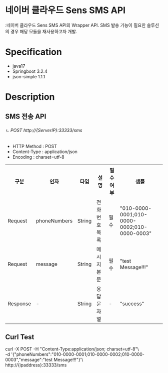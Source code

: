 # 네이버 클라우드 Sens SMS API
:네이버 클라우드 Sens SMS API의 Wrapper API. SMS 발송 기능이 필요한 솔루션의 경우 해당 모듈을 재사용하고자 개발.

# Specification
<ul>
  <li>java17</li>
  <li>Springboot 3.2.4</li>
  <li>json-simple 1.1.1</li>
</ul>

# Description
## SMS 전송 API
###### ㄴ POST http://{ServerIP}:33333/sms
<ul>
  <li>HTTP Method : POST</li>
  <li>Content-Type : application/json</li>
  <li>Encoding : charset=utf-8</li>
</ul>

<table>
  <th>구분</th>
  <th>인자</th>
  <th>타입</th>
  <th>설명</th>
  <th>필수여부</th>
  <th>샘플</th>
  <tr>
    <td>Request</td>
    <td>phoneNumbers</td>
    <td>String</td>
    <td>전화번호목록</td>
    <td>필수</td>
    <td>"010-0000-0001;010-0000-0002;010-0000-0003"</td>
  </tr>
  <tr>
    <td>Request</td>
    <td>message</td>
    <td>String</td>
    <td>메시지본문</td>
    <td>필수</td>
    <td>"test Message!!!"</td>
  </tr>
  <tr>
    <td>Response</td>
    <td>-</td>
    <td>String</td>
    <td>응답문자열</td>
    <td>-</td>
    <td>"success"</td>
  </tr>
</table>

## Curl Test
curl -X POST -H "Content-Type:application/json; charset=utf-8"\ <br> 
-d '{"phoneNumbers":"010-0000-0001;010-0000-0002;010-0000-0003","message":"test Message!!!"}'\ <br>
http://{ipaddress}:33333/sms <br>
